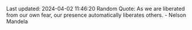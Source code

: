 Last updated: 2024-04-02 11:46:20
Random Quote: As we are liberated from our own fear, our presence automatically liberates others. - Nelson Mandela